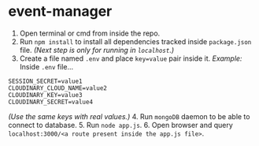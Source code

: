 # event-manager

1. Open terminal or cmd from inside the repo.
2. Run `npm install` to install all dependencies tracked inside `package.json` file.
   _(Next step is only for running in `localhost`.)_
3. Create a file named `.env` and place `key=value` pair inside it.
   _Example:_
   Inside `.env` file...

```
SESSION_SECRET=value1
CLOUDINARY_CLOUD_NAME=value2
CLOUDINARY_KEY=value3
CLOUDINARY_SECRET=value4
```

_(Use the same keys with real values.)_
4. Run `mongoDB` daemon to be able to connect to database.
5. Run `node app.js`.
6. Open browser and query `localhost:3000/<a route present inside the app.js file>`.
